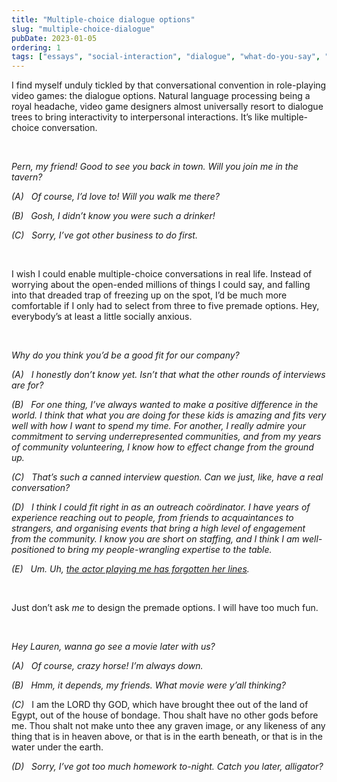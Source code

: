 ```yaml
---
title: "Multiple-choice dialogue options"
slug: "multiple-choice-dialogue"
pubDate: 2023-01-05
ordering: 1
tags: ["essays", "social-interaction", "dialogue", "what-do-you-say", "lauren", "pern", "god"]
---
```


<span class="small-caps">I find myself unduly tickled</span> by that conversational convention in role-playing video games: the dialogue options. Natural language processing being a royal headache, video game designers almost universally resort to dialogue trees to bring interactivity to interpersonal interactions. It’s like multiple-choice conversation.

<br />

<i>

Pern, my friend! Good to see you back in town. Will you join me in the tavern?

(A) &nbsp; Of course, I’d love to! Will you walk me there?

(B) &nbsp; Gosh, I didn’t know you were such a drinker!

(C) &nbsp; Sorry, I’ve got other business to do first.

</i>

<br />

I wish I could enable multiple-choice conversations in real life. Instead of worrying about the open-ended millions of things I could say, and falling into that dreaded trap of freezing up on the spot, I’d be much more comfortable if I only had to select from three to five premade options. Hey, everybody’s at least a little socially anxious.

<br />

<i>

Why do you think you’d be a good fit for our company?

(A) &nbsp; I honestly don’t know yet. Isn’t that what the other rounds of interviews are for?

(B) &nbsp; For one thing, I’ve always wanted to make a positive difference in the world. I think that what you are doing for these kids is amazing and fits very well with how I want to spend my time. For another, I really admire your commitment to serving underrepresented communities, and from my years of community volunteering, I know how to effect change from the ground up.

(C) &nbsp; That’s such a canned interview question. Can we just, like, have a real conversation?

(D) &nbsp; I think I could fit right in as an outreach coördinator. I have years of experience reaching out to people, from friends to acquaintances to strangers, and organising events that bring a high level of engagement from the community. I know you are short on staffing, and I think I am well-positioned to bring my people-wrangling expertise to the table.

(E) &nbsp; Um. Uh, [the actor playing me has forgotten her lines](/posts/2022/12/13/forgotten-lines/).

</i>

<br />

Just don’t ask _me_ to design the premade options. I will have too much fun.

<br />

<i>

Hey Lauren, wanna go see a movie later with us?

(A) &nbsp; Of course, crazy horse! I’m always down.

(B) &nbsp; Hmm, it depends, my friends. What movie were y’all thinking?

(C) &nbsp; </i><span class="small-caps">I am the LORD thy GOD, which have brought thee out of the land of Egypt, out of the house of bondage. Thou shalt have no other gods before me. Thou shalt not make unto thee any graven image, or any likeness of any thing that is in heaven above, or that is in the earth beneath, or that is in the water under the earth.</span><i>

(D) &nbsp; Sorry, I’ve got too much homework to-night. Catch you later, alligator?

</i>

